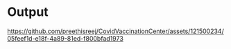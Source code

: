 # Output


https://github.com/preethisreej/CovidVaccinationCenter/assets/121500234/05feef1d-e18f-4a89-81ed-f800bfad1973


